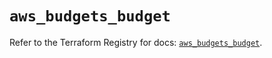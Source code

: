 # `aws_budgets_budget`

Refer to the Terraform Registry for docs: [`aws_budgets_budget`](https://registry.terraform.io/providers/hashicorp/aws/5.58.0/docs/resources/budgets_budget).
